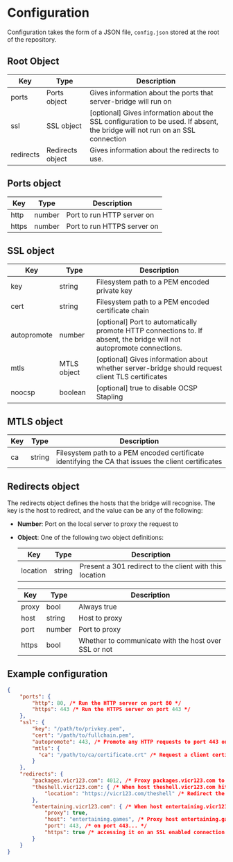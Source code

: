 # Configuration

Configuration takes the form of a JSON file, `config.json` stored at the root of the repository.

## Root Object
| Key       | Type             | Description                                                                                                                  |
|-----------|------------------|------------------------------------------------------------------------------------------------------------------------------|
| ports     | Ports object     | Gives information about the ports that server-bridge will run on                                                             |
| ssl       | SSL object       | [optional] Gives information about the SSL configuration to be used. If absent, the bridge will not run on an SSL connection |
| redirects | Redirects object | Gives information about the redirects to use.                                                                                |

## Ports object
| Key         | Type   | Description                                                                                                           |
|-------------|--------|-----------------------------------------------------------------------------------------------------------------------|
| http        | number | Port to run HTTP server on                                                                                            |
| https       | number | Port to run HTTPS server on                                                                                           |

## SSL object
| Key         | Type        | Description                                                                                                           |
|-------------|-------------|-----------------------------------------------------------------------------------------------------------------------|
| key         | string      | Filesystem path to a PEM encoded private key                                                                          |
| cert        | string      | Filesystem path to a PEM encoded certificate chain                                                                    |
| autopromote | number      | [optional] Port to automatically promote HTTP connections to. If absent, the bridge will not autopromote connections. |
| mtls        | MTLS object | [optional] Gives information about whether server-bridge should request client TLS certificates
| noocsp      | boolean     | [optional] true to disable OCSP Stapling

## MTLS object
| Key         | Type   | Description                                                                                                           |
|-------------|--------|-----------------------------------------------------------------------------------------------------------------------|
| ca          | string | Filesystem path to a PEM encoded certificate identifying the CA that issues the client certificates                                                                                            |


## Redirects object
The redirects object defines the hosts that the bridge will recognise. The key is the host to redirect, and the value can be any of the following:
- **Number**: Port on the local server to proxy the request to
- **Object**: One of the following two object definitions: 
  
  | Key         | Type   | Description                                                                                                           |
  |-------------|--------|-----------------------------------------------------------------------------------------------------------------------|
  | location    | string | Present a 301 redirect to the client with this location                                                               |

  | Key   | Type   | Description                                          |
  |-------|--------|------------------------------------------------------|
  | proxy | bool   | Always true                                          |
  | host  | string | Host to proxy                                        |
  | port  | number | Port to proxy                                        |
  | https | bool   | Whether to communicate with the host over SSL or not |

## Example configuration

```json
{
    "ports": {
        "http": 80, /* Run the HTTP server on port 80 */
        "https": 443 /* Run the HTTPS server on port 443 */
    },
    "ssl": {
        "key": "/path/to/privkey.pem",
        "cert": "/path/to/fullchain.pem",
        "autopromote": 443, /* Promote any HTTP requests to port 443 on the host */
        "mtls": {
          "ca": "/path/to/ca/certificate.crt" /* Request a client certificate signed by the CA providing this certificate */
        }
    },
    "redirects": {
        "packages.vicr123.com": 4012, /* Proxy packages.vicr123.com to a server running on port 4012 */
        "theshell.vicr123.com": { /* When host theshell.vicr123.com hits the server... */
            "location": "https://vicr123.com/theshell" /* Redirect the client to this web address instead of proxying */
        },
        "entertaining.vicr123.com": { /* When host entertaining.vicr123.com hits the server... */
            "proxy": true,
            "host": "entertaining.games", /* Proxy host entertaining.games... */
            "port": 443, /* on port 443... */
            "https": true /* accessing it on an SSL enabled connection */
        }
    }
}
```